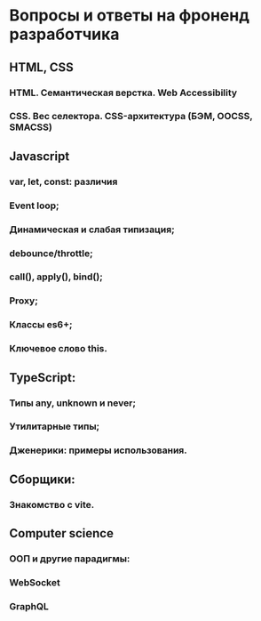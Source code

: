 # Вопросы и ответы на фроненд разработчика 

## HTML, CSS
### HTML. Cемантическая верстка. Web Accessibility
### CSS. Вес селектора. CSS-архитектура (БЭМ, OOCSS, SMACSS) 

## Javascript
### var, let, const: различия
### Event loop;
### Динамическая и слабая типизация;
### debounce/throttle;
### call(), apply(), bind();
### Proxy;
### Классы es6+;
### Ключевое слово this. 

## TypeScript:
### Типы any, unknown и never;
### Утилитарные типы;
### Дженерики: примеры использования.

## Сборщики:
### Знакомство с vite. 

## Computer science
### ООП и другие парадигмы:
### WebSocket
### GraphQL 

